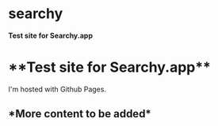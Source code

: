 # searchy
**Test site for Searchy.app**
<!DOCTYPE html>
<html>
    <head>
      <title>searchy.github.app</title>
     </head>
   <body>  
        <h1>**Test site for Searchy.app**</h1>
        <p>I'm hosted with Github Pages.</p>
        <h2>*More content to be added*</h2>
   </body>
</html>
